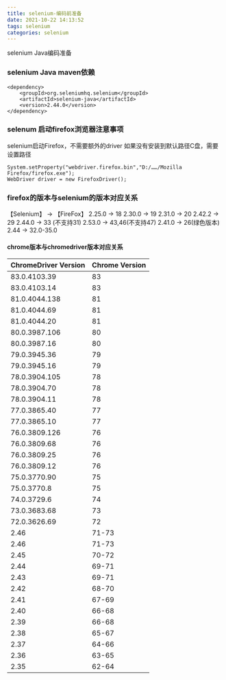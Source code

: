 ```yaml
---
title: selenium-编码前准备
date: 2021-10-22 14:13:52
tags: selenium
categories: selenium
---
```

selenium Java编码准备
<!--more-->

### selenium Java maven依赖
```
<dependency>
	<groupId>org.seleniumhq.selenium</groupId>
	<artifactId>selenium-java</artifactId>
	<version>2.44.0</version>
</dependency>
```
### selenum 启动firefox浏览器注意事项

selenium启动Firefox，不需要额外的driver
如果没有安装到默认路径C盘，需要设置路径
```
System.setProperty("webdriver.firefox.bin","D:/……/Mozilla Firefox/firefox.exe");
WebDriver driver = new FirefoxDriver();
```

### firefox的版本与selenium的版本对应关系
 【Selenium】 -> 【FireFox】
2.25.0 -> 18
2.30.0 -> 19
2.31.0 -> 20
2.42.2 -> 29
2.44.0 -> 33 (不支持31)
2.53.0 -> 43,46(不支持47)
2.41.0 -> 26(绿色版本)
2.44 -> 32.0-35.0


#### chrome版本与chromedriver版本对应关系

|ChromeDriver Version	|Chrome Version|
|  ----  | ----  |
|83.0.4103.39|	83|
|83.0.4103.14|	83
|81.0.4044.138|	81
|81.0.4044.69	|81
|81.0.4044.20	|81
|80.0.3987.106	|80
|80.0.3987.16	|80
|79.0.3945.36	|79
|79.0.3945.16	|79
|78.0.3904.105	|78
|78.0.3904.70	|78
|78.0.3904.11	|78
|77.0.3865.40	|77
|77.0.3865.10	|77
|76.0.3809.126	|76
|76.0.3809.68	|76
|76.0.3809.25	|76
|76.0.3809.12	|76
|75.0.3770.90	|75
|75.0.3770.8	|75
|74.0.3729.6	|74
|73.0.3683.68	|73
|72.0.3626.69	|72
|2.46	|71-73
|2.46	|71-73
|2.45	|70-72
|2.44	|69-71
|2.43	|69-71
|2.42	|68-70
|2.41	|67-69
|2.40	|66-68
|2.39	|66-68
|2.38	|65-67
|2.37	|64-66
|2.36	|63-65
|2.35	|62-64